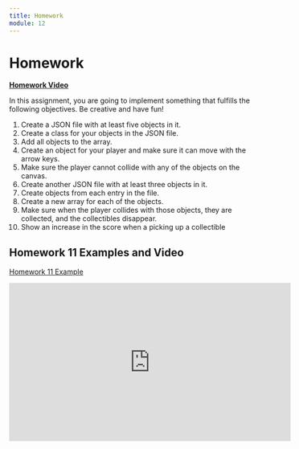 ```yaml
---
title: Homework
module: 12
---
```


# Homework


<a href="https://umontana.zoom.us/rec/play/ucZ5Jen8rjo3TNPHtwSDUfJ5W461Kf6s2nRM_fVZzE22VCMKMVOhbuRENrbBzJUuT1tqLubJUE_7Lulx?continueMode=true" target="_new"><strong>Homework Video</strong></a>

In this assignment, you are going to implement something that fulfills the following objectives. Be creative and have fun!

1. Create a JSON file with at least five objects in it.
2. Create a class for your objects in the JSON file.
3. Add all objects to the array.
4. Create an object for your player and make sure it can move with the arrow keys.
5. Make sure the player cannot collide with any of the objects on the canvas.
6. Create another JSON file with at least three objects in it.
7. Create objects from each entry in the file.
8. Create a new array for each of the objects.
9. Make sure when the player collides with those objects, they are collected, and the collectibles disappear.
10. Show an increase in the score when a picking up a collectible

## Homework 11 Examples and Video

[Homework 11 Example](https://github.com/Montana-Media-Arts/441-WebTech-Spring2019/tree/master/Week%2013%20Examples)

<iframe width="560" height="315" src="https://www.youtube.com/embed/t597bDuB4Lk" frameborder="0" allow="accelerometer; autoplay; encrypted-media; gyroscope; picture-in-picture" allowfullscreen></iframe>
